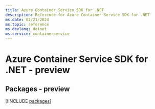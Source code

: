 ```yaml
---
title: Azure Container Service SDK for .NET
description: Reference for Azure Container Service SDK for .NET
ms.date: 02/21/2024
ms.topic: reference
ms.devlang: dotnet
ms.service: containerservice
---
```

# Azure Container Service SDK for .NET - preview
## Packages - preview
[!INCLUDE [packages](container-service-index.md)]